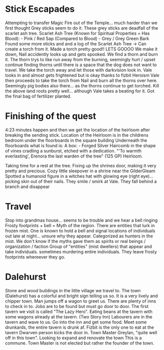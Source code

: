 # Stick Escapades
Attempting to transfer Magic Fire out of the Temple... much harder than we first thought
Grey sticks seem to do it. These grey sticks are deadfall of the scarlet ash tree.
Scarlet Ash Tree (Known for Spiritual Properties = Has Blood):
    - Pink / Red Sap (Compared to Blood)
    - Grey / Grey Green Bark
Found some more sticks and and a log of the Scarlet Ash Tree -> Can create a torch from it.
Made a torch pretty good!! LETS GOOOO
We make it down, Nail accidently looks up and gets spooked.
We find a thorn and burn it. The thorn trys to like run away from the burning, seemingly hurt / upset
continue finding thorns until there is a space that the dog does not want to travel.
We take the torch away and let those with darkvision look in. Vale looks in and almost gets frightened but is okay thanks to fizbit Heroism
Vale then proceeds to take the torch from Nail and burn all the thorns over here.
Seemingly pig bodies also there... as the thorns continue to get torched.
Kill the above land roots pretty well... although Vale takes a beating for it.
Got the final bag of fertilizer planted.

# Finishing of the quest
4:23 minutes happen and then we get the location of the heirloom after breaking the sending stick.
Location of the Heirloom is in the childrens bedroom under the floorboards in the square building
Underneath the floorboards what is found is:
    A box:
    - Forged Silver Haircomb in the shape of vines cradling a sunburst, etched with a dedication. "'To warmth everlasting', Erenora the last warden of the tree" (125 GP) Heirloom.

Taking time for a rest at the tree. Fixing up the shrines door, making it very pretty and precious.
Cozy little sleepover in a shrine near the GilderGleam
Spotted a humanoid figure in a witches hat with glowing eye (right eye)... picking skin out of their nails. They smile / smirk at Vale. They fall behind a branch and disappear

# Travel
Stop into grandmas house... seems to be trouble and we hear a bell ringing
Frosty footprints + bell = Myth of the region. There are entities that lurk in frozen mist. 
One is known to hold a bell and signal locations of individuals out late at night... unsure why they appear.
Categorized as hunters in the mist. We don't know if the myths gave them as spirits or real beings / organization / faction
Group of "entities" (mist dwellers) that appear and take individuals. sometimes murdering entire individuals. They leave frosty footprints whereever they go.

# Dalehurst
Stone and wood buildings in the little village we travel to. The town (Dalehurst) has a colorful and bright sign telling us so. It is a very lively and chipper town.
Man jumps off a wagon to greet us. There are plenty of inns to check in to. Jobs are to be found but must go door to door.
The first tavern we visit is called "The Lazy Hero". Eating beans at the tavern with some wagons already at the tavern. (Two Story Inn)
Labourers are in the tavern and wave to us. Go into the inn and get some food. 
Meet some drunkards, the entire tavern is drunk af. Fizbit is the only one to eat at the tavern
Dwarven person kicks the door in. Town Master Greylan, "quite well off in this town". Looking to expand and renovate the town
This is a commune. Town Master is not elected but rather the founder of the town.
